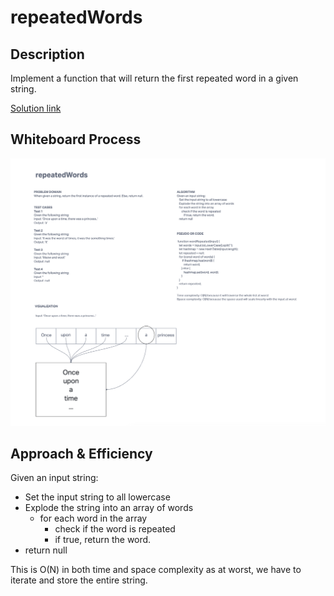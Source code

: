 # repeatedWords

## Description
Implement a function that will return the first repeated word in a given string.

[Solution link](./repeated-word.js)

## Whiteboard Process
![image](./RepeatedWhiteboard.png)

## Approach & Efficiency
Given an input string:

* Set the input string to all lowercase
* Explode the string into an array of words
  * for each word in the array
    * check if the word is repeated
    * if true, return the word.
* return null

This is O(N) in both time and space complexity as at worst, we have to iterate and store the entire string.
